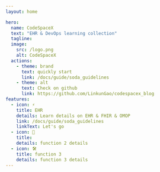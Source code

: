 ```yaml
---
layout: home

hero:
  name: CodeSpaceX
  text: "EHR & DevOps learning collection"
  tagline:
  image:
    src: /logo.png
    alt: CodeSpaceX
  actions:
    - theme: brand
      text: quickly start
      link: /docs/guide/soda_guidelines
    - theme: alt
      text: Check on github
      link: https://github.com/LinkunGao/codespacex_blog
features:
  - icon: ⚡️
    title: EHR
    details: Learn details on EHR & FHIR & OMOP
    link: /docs/guide/soda_guidelines
    linkText: Let's go
  - icon: 🖖
    title:
    details: function 2 details
  - icon: 🛠️
    title: function 3
    details: function 3 details
---
```


